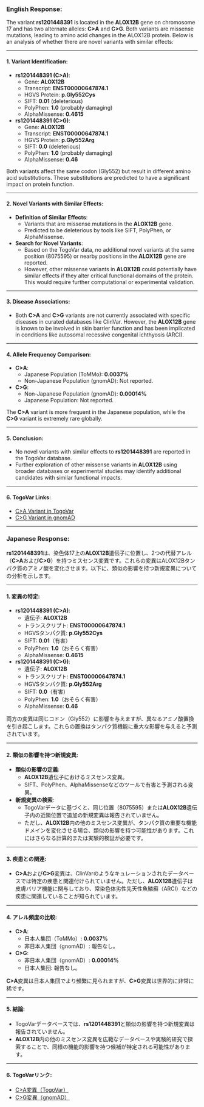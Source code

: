 ### English Response:
The variant **rs1201448391** is located in the **ALOX12B** gene on chromosome 17 and has two alternate alleles: **C>A** and **C>G**. Both variants are missense mutations, leading to amino acid changes in the ALOX12B protein. Below is an analysis of whether there are novel variants with similar effects:

---

#### 1. **Variant Identification**:
   - **rs1201448391 (C>A)**:
     - Gene: **ALOX12B**
     - Transcript: **ENST00000647874.1**
     - HGVS Protein: **p.Gly552Cys**
     - SIFT: **0.01** (deleterious)
     - PolyPhen: **1.0** (probably damaging)
     - AlphaMissense: **0.4615**
   - **rs1201448391 (C>G)**:
     - Gene: **ALOX12B**
     - Transcript: **ENST00000647874.1**
     - HGVS Protein: **p.Gly552Arg**
     - SIFT: **0.0** (deleterious)
     - PolyPhen: **1.0** (probably damaging)
     - AlphaMissense: **0.46**

Both variants affect the same codon (Gly552) but result in different amino acid substitutions. These substitutions are predicted to have a significant impact on protein function.

---

#### 2. **Novel Variants with Similar Effects**:
   - **Definition of Similar Effects**:
     - Variants that are missense mutations in the **ALOX12B** gene.
     - Predicted to be deleterious by tools like SIFT, PolyPhen, or AlphaMissense.
   - **Search for Novel Variants**:
     - Based on the TogoVar data, no additional novel variants at the same position (8075595) or nearby positions in the **ALOX12B** gene are reported.
     - However, other missense variants in **ALOX12B** could potentially have similar effects if they alter critical functional domains of the protein. This would require further computational or experimental validation.

---

#### 3. **Disease Associations**:
   - Both **C>A** and **C>G** variants are not currently associated with specific diseases in curated databases like ClinVar. However, the **ALOX12B** gene is known to be involved in skin barrier function and has been implicated in conditions like autosomal recessive congenital ichthyosis (ARCI).

---

#### 4. **Allele Frequency Comparison**:
   - **C>A**:
     - Japanese Population (ToMMo): **0.0037%**
     - Non-Japanese Population (gnomAD): Not reported.
   - **C>G**:
     - Non-Japanese Population (gnomAD): **0.00014%**
     - Japanese Population: Not reported.

The **C>A** variant is more frequent in the Japanese population, while the **C>G** variant is extremely rare globally.

---

#### 5. **Conclusion**:
   - No novel variants with similar effects to **rs1201448391** are reported in the TogoVar database.
   - Further exploration of other missense variants in **ALOX12B** using broader databases or experimental studies may identify additional candidates with similar functional impacts.

---

#### 6. **TogoVar Links**:
   - [C>A Variant in TogoVar](https://jmorp.megabank.tohoku.ac.jp/search?query=17%3A8075595)
   - [C>G Variant in gnomAD](https://gnomad.broadinstitute.org/variant/17-8075595-C-G?dataset=gnomad_r4)

---

### Japanese Response:
**rs1201448391**は、染色体17上の**ALOX12B**遺伝子に位置し、2つの代替アレル（**C>A**および**C>G**）を持つミスセンス変異です。これらの変異はALOX12Bタンパク質のアミノ酸を変化させます。以下に、類似の影響を持つ新規変異についての分析を示します。

---

#### 1. **変異の特定**:
   - **rs1201448391 (C>A)**:
     - 遺伝子: **ALOX12B**
     - トランスクリプト: **ENST00000647874.1**
     - HGVSタンパク質: **p.Gly552Cys**
     - SIFT: **0.01**（有害）
     - PolyPhen: **1.0**（おそらく有害）
     - AlphaMissense: **0.4615**
   - **rs1201448391 (C>G)**:
     - 遺伝子: **ALOX12B**
     - トランスクリプト: **ENST00000647874.1**
     - HGVSタンパク質: **p.Gly552Arg**
     - SIFT: **0.0**（有害）
     - PolyPhen: **1.0**（おそらく有害）
     - AlphaMissense: **0.46**

両方の変異は同じコドン（Gly552）に影響を与えますが、異なるアミノ酸置換を引き起こします。これらの置換はタンパク質機能に重大な影響を与えると予測されています。

---

#### 2. **類似の影響を持つ新規変異**:
   - **類似の影響の定義**:
     - **ALOX12B**遺伝子におけるミスセンス変異。
     - SIFT、PolyPhen、AlphaMissenseなどのツールで有害と予測される変異。
   - **新規変異の検索**:
     - TogoVarデータに基づくと、同じ位置（8075595）または**ALOX12B**遺伝子内の近隣位置で追加の新規変異は報告されていません。
     - ただし、**ALOX12B**内の他のミスセンス変異が、タンパク質の重要な機能ドメインを変化させる場合、類似の影響を持つ可能性があります。これにはさらなる計算的または実験的検証が必要です。

---

#### 3. **疾患との関連**:
   - **C>A**および**C>G**変異は、ClinVarのようなキュレーションされたデータベースでは特定の疾患と関連付けられていません。ただし、**ALOX12B**遺伝子は皮膚バリア機能に関与しており、常染色体劣性先天性魚鱗癬（ARCI）などの疾患に関連していることが知られています。

---

#### 4. **アレル頻度の比較**:
   - **C>A**:
     - 日本人集団（ToMMo）: **0.0037%**
     - 非日本人集団（gnomAD）: 報告なし。
   - **C>G**:
     - 非日本人集団（gnomAD）: **0.00014%**
     - 日本人集団: 報告なし。

**C>A**変異は日本人集団でより頻繁に見られますが、**C>G**変異は世界的に非常に稀です。

---

#### 5. **結論**:
   - TogoVarデータベースでは、**rs1201448391**と類似の影響を持つ新規変異は報告されていません。
   - **ALOX12B**内の他のミスセンス変異を広範なデータベースや実験的研究で探索することで、同様の機能的影響を持つ候補が特定される可能性があります。

---

#### 6. **TogoVarリンク**:
   - [C>A変異（TogoVar）](https://jmorp.megabank.tohoku.ac.jp/search?query=17%3A8075595)
   - [C>G変異（gnomAD）](https://gnomad.broadinstitute.org/variant/17-8075595-C-G?dataset=gnomad_r4)